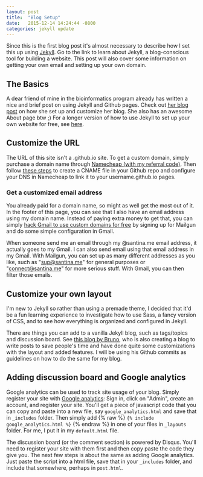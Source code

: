 ```yaml
---
layout: post
title:  "Blog Setup"
date:   2015-12-14 14:24:44 -0800
categories: jekyll update
---
```


Since this is the first blog post it's almost necessary to describe how I set this up using [Jekyll][jekyll-docs]. Go to the link to learn about Jekyll, a blog-conscious tool for building a website. This post will also cover some information on getting your own email and setting up your own domain. 
<!--more-->

## The Basics 

A dear friend of mine in the bioinformatics program already has written a nice and brief post on using Jekyll and Github pages. Check out [her blog post][csiu-blog] on how she set up and customize her blog. She also has an awesome About page btw ;)  For a longer version of how to use Jekyll to set up your own website for free, see [here](http://www.smashingmagazine.com/2014/08/build-blog-jekyll-github-pages/).

## Customize the URL

The URL of this site isn't a .github.io site. To get a custom domain, simply purchase a domain name through [Namecheap (with my referral code)](https://www.namecheap.com/?aff=93243). Then follow [these steps](https://www.namecheap.com/support/knowledgebase/article.aspx/9645/2208/how-do-i-link-my-domain-to-github-pages) to create a CNAME file in your Github repo and configure your DNS in Namecheap to link it to your username.github.io pages. 

### Get a customized email address

You already paid for a domain name, so might as well get the most out of it. In the footer of this page, you can see that I also have an email address using my domain name. Instead of paying extra money to get that, you can simply [hack Gmail to use custom domains for free](https://simplyian.com/2015/01/07/Hacking-GMail-to-use-custom-domains-for-free/) by signing up for Mailgun and do some simple configuration in Gmail. 

When someone send me an email through my @santina.me email address, it actually goes to my Gmail. I can also send email using that email address in my Gmail. With Mailgun, you can set up as many different addresses as you like, such as "sup@santina.me" for general purposes or "connect@santina.me" for more serious stuff. With Gmail, you can then filter those emails. 

## Customize your own layout 

I'm new to Jekyll so rather than using a premade theme, I decided that it'd be a fun learning experience to investigate how to use Sass, a fancy version of CSS, and to see how everything is organized and configured in Jekyll. 

There are things you can add to a vanilla Jekyll blog, such as tags/topics and discussion board. See [this blog by Bruno][bruno-blog], who is also creating a blog to write posts to save people's time and have done quite some customizations with the layout and added features. I will be using his Github commits as guidelines on how to do the same for my blog. 

## Adding discussion board and Google analytics 

Google analytics can be used to track site usage of your blog. Simply register your site with [Google analytics](http://joshualande.com/jekyll-github-pages-poole/): Sign in, click on "Admin", create an account, and register your site. You'll get a piece of javascript code that you can copy and paste into a new file, say `google_analytics.html` and save that in `_includes` folder. Then simply add {% raw %} `{% include google_analytics.html %}` {% endraw %}
in one of your files in `_layouts` folder. For me, I put it in my `default.html` file. 

The discussion board (or the comment section) is powered by Disqus. You'll need to register your site with them first and then copy paste the code they give you. The next few steps is about the same as adding Google analytics. Just paste the script into a html file, save that in your `_includes` folder, and include that somewhere, perhaps in `post.html`.


[jekyll-docs]: http://jekyllrb.com/docs/home
[csiu-blog]: http://csiu.github.io/update/2015/09/13/blog-setup.html
[dean-blog]: http://deanattali.com/
[bruno-blog]: http://bgran.de/

